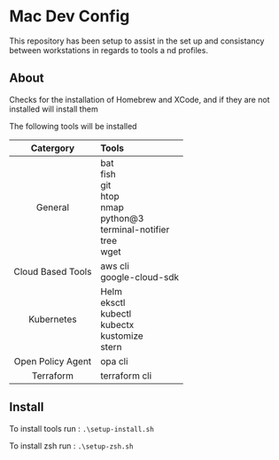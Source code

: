 
# Mac Dev Config 

This repository has been setup to assist in the set up and consistancy between workstations in regards
to tools a nd profiles. 


## About
Checks for the installation of Homebrew and XCode, and if they are not installed will install them

The following tools will be installed 

| Catergory 	| Tools |
|:-:	|:-	|
| General	|   bat <br> fish <br> git <br> htop <br> nmap <br> python@3 <br> terminal-notifier <br> tree <br> wget	|
| Cloud Based Tools 	|  aws cli <br> google-cloud-sdk	|
| Kubernetes 	|  Helm <br> eksctl	<br> kubectl <br> kubectx <br> kustomize <br> stern | 
| Open Policy Agent 	| opa cli 	|
|  Terraform	| terraform cli 	|



## Install 

To install tools run : 
`.\setup-install.sh`

To install zsh run :
`.\setup-zsh.sh`